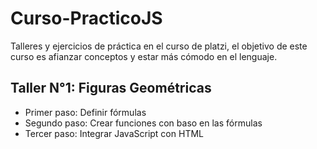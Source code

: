 # Curso-PracticoJS
Talleres y ejercicios de práctica en el curso de platzi, el objetivo de este curso es afianzar conceptos y estar más cómodo en el lenguaje.


## Taller N°1: Figuras Geométricas

- Primer paso: Definir fórmulas
- Segundo paso: Crear funciones con baso en las fórmulas
- Tercer paso: Integrar JavaScript con HTML
